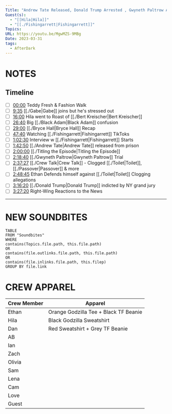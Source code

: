 ```yaml
---
Title: "Andrew Tate Released, Donald Trump Arrested , Gwyneth Paltrow Acquitted - After Dark #100"
Guest(s):
  - "[[Hila|Hila]]"
  - "[[./Fishingarrett|Fishingarrett]]"
Topics: 
URL: https://youtu.be/MgwMZS-9MBg
Date: 2023-03-31
tags:
  - AfterDark
---
```

# NOTES
## Timeline
- [ ] [00:00](https://www.youtube.com/watch?v=MgwMZS-9MBg&t=0s) Teddy Fresh & Fashion Walk
- [ ] [9:35](https://www.youtube.com/watch?v=MgwMZS-9MBg&t=575s) [[./Gabe|Gabe]] joins but he's stressed out
- [ ] [16:00](https://www.youtube.com/watch?v=MgwMZS-9MBg&t=960s) Hila went to Roast of [[./Bert Kreischer|Bert Kreischer]]
- [ ] [26:40](https://www.youtube.com/watch?v=MgwMZS-9MBg&t=1600s) Big [[./Black Adam|Black Adam]] confusion
- [ ] [29:00](https://www.youtube.com/watch?v=MgwMZS-9MBg&t=1740s) [[./Bryce Hall|Bryce Hall]] Recap
- [ ] [47:40](https://www.youtube.com/watch?v=MgwMZS-9MBg&t=2860s) Watching [[./Fishingarrett|Fishingarrett]] TikToks
- [ ] [1:02:30](https://www.youtube.com/watch?v=MgwMZS-9MBg&t=3750s) Interview w [[./Fishingarrett|Fishingarrett]] Starts
- [ ] [1:42:50](https://www.youtube.com/watch?v=MgwMZS-9MBg&t=6170s) [[./Andrew Tate|Andrew Tate]] released from prison
- [ ] [2:00:00](https://www.youtube.com/watch?v=MgwMZS-9MBg&t=7200s) [[./Titling the Episode|Titling the Episode]]
- [ ] [2:18:40](https://www.youtube.com/watch?v=MgwMZS-9MBg&t=8320s) [[./Gwyneth Paltrow|Gwyneth Paltrow]] Trial
- [ ] [2:37:27](https://www.youtube.com/watch?v=MgwMZS-9MBg&t=9447s) [[./Crew Talk|Crew Talk]] - Clogged [[./Toilet|Toilet]], [[./Passover|Passover]] & more
- [ ] [2:48:45](https://www.youtube.com/watch?v=MgwMZS-9MBg&t=10125s) Ethan Defends himself against [[./Toilet|Toilet]] Clogging allegations
- [ ] [3:16:20](https://www.youtube.com/watch?v=MgwMZS-9MBg&t=11780s) [[./Donald Trump|Donald Trump]] indicted by NY grand jury
- [ ] [3:27:20](https://www.youtube.com/watch?v=MgwMZS-9MBg&t=12440s) Right-Wing Reactions to the News

___
# NEW SOUNDBITES
``` dataview
TABLE
FROM "Soundbites"
WHERE 
contains(Topics.file.path, this.file.path) 
OR 
contains(file.outlinks.file.path, this.file.path)
OR
contains(file.inlinks.file.path, this.filep)
GROUP BY file.link
```

# CREW APPAREL
| Crew Member | Apparel |
| ----------- | ------- |
| Ethan       | Orange Godzilla Tee + Black TF Beanie        |
| Hila        | Black Godzilla Sweatshirt        |
| Dan         | Red Sweatshirt + Grey TF Beanie        |
| AB          |         |
| Ian         |         |
| Zach        |         |
| Olivia      |         |
| Sam         |         |
| Lena        |         |
| Cam         |         |
| Love        |         |
| Guest       |         |


